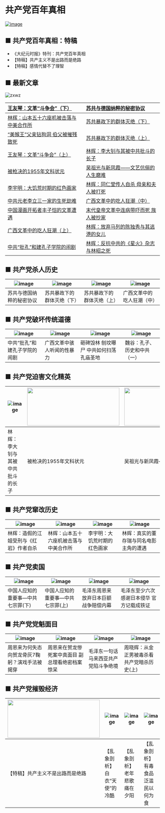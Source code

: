 # 共产党百年真相
 [![image](https://cloud.githubusercontent.com/assets/18081243/24583565/361c094a-1714-11e7-8001-44e30390b841.png)](https://github.com/tomalltruthforyou/BainNianCCP/blob/master/article/sgnc.pdf)

 ## ■ 共产党百年真相：特稿
* 《大纪元时报》特刊：共产党百年真相  
* 【特稿】共产主义不是出路而是绝路  
* 【特稿】感情代替不了理智  


 ## ■ 最新文章
![zxwz](https://cloud.githubusercontent.com/assets/18081243/24584445/e9cb8334-1733-11e7-861a-4e207eaa302c.png)  

| [王友琴：文革“斗争会”（下）](https://github.com/tomalltruthforyou/BainNianCCP/blob/master/article/wgdzh2.pdf)	 | 	[苏共与德国纳粹的秘密协议](https://github.com/tomalltruthforyou/BainNianCCP/blob/master/article/sgnc.pdf) |
| :--------------- | :--------------- |
[林辉：山本五十六座机被击落与中美合作所](https://github.com/tomalltruthforyou/BainNianCCP/blob/master/article/sb56.pdf)	 | 	[苏共暴政下的群体灭绝（下）](https://github.com/tomalltruthforyou/BainNianCCP/blob/master/article/sgqtmj2.pdf)
[“美猴王”父亲钻狗洞 伯父被摧残致死](https://github.com/tomalltruthforyou/BainNianCCP/blob/master/article/hwfqzgd.pdf)	 | 	[苏共暴政下的群体灭绝（上）](https://github.com/tomalltruthforyou/BainNianCCP/blob/master/article/sgqtmj1.pdf)
[王友琴：文革“斗争会”（上）](https://github.com/tomalltruthforyou/BainNianCCP/blob/master/article/wgdzh1.pdf)	 | 	[林辉：李大钊与其被中共批斗的长子](https://github.com/tomalltruthforyou/BainNianCCP/blob/master/article/ldzyzz.pdf)
[被枪决的1955年文科状元](https://github.com/tomalltruthforyou/BainNianCCP/blob/master/article/qjdzy.pdf)	 | 	[吴祖光与新凤霞——文艺伉俪的人生磨难](https://github.com/tomalltruthforyou/BainNianCCP/blob/master/article/wzgyxfx.pdf)
 [李宇明：大饥荒时期的红色画家](https://github.com/tomalltruthforyou/BainNianCCP/blob/master/article/djhhj.pdf)	 | 	[林辉：同仁堂传人自杀 母亲和夫人被打死](https://github.com/tomalltruthforyou/BainNianCCP/blob/master/article/trtcrzs.pdf)
 [中共元老李立三一家的生死劫难](https://github.com/tomalltruthforyou/BainNianCCP/blob/master/article/llsjn.pdf)	 | 	[广西文革中的吃人狂潮（中）]()
 [中国漫画开拓者丰子恺的文革遭遇]()	 | 	[末代皇帝文革中连病带吓而死 族人被抄家]()
[广西文革中的吃人狂潮（上）]()	 | 	[林辉：放弃马列的陈独秀与其逃港的女儿]()
[中共“批孔”和建孔子学院的闹剧]()	 | 	[林辉：反抗中共的《星火》杂志与林昭之死]()

 ## ■ 共产党杀人历史
 
 | ![image](https://cloud.githubusercontent.com/assets/18081243/24584561/235e165e-1737-11e7-8f87-08229efb9bd6.jpg) | ![image](https://cloud.githubusercontent.com/assets/18081243/24584564/27e1bf6e-1737-11e7-8b71-3031c6b4470b.jpg) | ![image](https://cloud.githubusercontent.com/assets/18081243/24584566/2b859474-1737-11e7-9fcf-9a59a01143ab.jpg) | ![image](https://cloud.githubusercontent.com/assets/18081243/24590323/9ff588a4-17b0-11e7-87a8-76a96f419a20.jpg) | 
 | --------------- | --------------- | --------------- | --------------- |
 | 苏共与德国纳粹的秘密协议 | 苏共暴政下的群体灭绝（下） | 苏共暴政下的群体灭绝（上） | 广西文革中的吃人狂潮（中） |
 
 ## ■ 共产党破坏传统道德
 
 | ![image](https://cloud.githubusercontent.com/assets/18081243/24590322/984c05c4-17b0-11e7-9421-892044616c2f.jpg) | ![image](https://cloud.githubusercontent.com/assets/18081243/24590323/9ff588a4-17b0-11e7-87a8-76a96f419a20.jpg) | ![image](https://cloud.githubusercontent.com/assets/18081243/24590326/a7909b62-17b0-11e7-8f55-55231ecbfe8e.jpg) | ![image](https://cloud.githubusercontent.com/assets/18081243/24590327/a9285be0-17b0-11e7-9161-43fcb3f97bd2.jpg) | 
 | --------------- | --------------- | --------------- | --------------- |
 | 中共“批孔”和建孔子学院的闹剧 | 广西文革中骇人听闻的性暴力 | 砸碑毁林 刨坟曝尸 中共如何扫荡孔庙圣地 | 魏谷：孔子、历史和中共（一） | 
 
 ## ■ 共产党迫害文化精英
 
 | ![image](https://cloud.githubusercontent.com/assets/18081243/24584568/3034fde8-1737-11e7-964d-849b7599f51d.jpg) | <img src="https://cloud.githubusercontent.com/assets/18081243/24590366/655ddcfe-17b1-11e7-87cd-b9e29ea40462.jpg" width="300" height="123"> |  <img src="https://cloud.githubusercontent.com/assets/18081243/24590367/655f011a-17b1-11e7-94ff-6c6ffd3b97cf.jpg" width="300" height="123"> |  <img src="https://cloud.githubusercontent.com/assets/18081243/24590365/655d7674-17b1-11e7-92a6-1841f118c507.jpg" width="300" height="123"> | 
 | --------------- | --------------- | --------------- | --------------- |
 | 林辉：李大钊与其被中共批斗的长子 | 被枪决的1955年文科状元 | 吴祖光与新凤霞——文艺伉俪的人生磨难 | 中国漫画开拓者丰子恺的文革遭遇 |

## ■ 共产党窜改历史
 
 | ![image](https://cloud.githubusercontent.com/assets/18081243/24590497/d0e23a04-17b3-11e7-8602-4a94920a9ef5.jpg) | ![image](https://cloud.githubusercontent.com/assets/18081243/24590495/d0e16d36-17b3-11e7-9952-c15d04917ebe.jpg) | ![image](https://cloud.githubusercontent.com/assets/18081243/24590498/d0e29486-17b3-11e7-96a8-c3e025ba0249.jpg) | ![image](https://cloud.githubusercontent.com/assets/18081243/24590496/d0e194d2-17b3-11e7-8568-53145a296bad.jpg) | 
 | --------------- | --------------- | --------------- | --------------- |
 | 林辉：造假的江姐受刑与《红岩》作者自杀 | 林辉：山本五十六座机被击落与中美合作所 | 李宇明：大饥荒时期的红色画家 | 林辉：真实的董存瑞与同名电影主角的遭遇 |

## ■ 共产党卖国
 
 | ![image](https://cloud.githubusercontent.com/assets/18081243/24590526/37a7deec-17b4-11e7-813a-97f702fc6da6.jpg) | ![image](https://cloud.githubusercontent.com/assets/18081243/24590527/37a8ca82-17b4-11e7-8706-36b888ee68d0.jpg) | ![image](https://cloud.githubusercontent.com/assets/18081243/24590529/37ac61ba-17b4-11e7-9bd5-303e7de63886.jpg) | ![image](https://cloud.githubusercontent.com/assets/18081243/24590528/37a9f0f6-17b4-11e7-8223-021777d5049c.jpg) | 
 | --------------- | --------------- | --------------- | --------------- |
 | 中国人应知的重要事—中共七宗罪(下) | 中国人应知的重要事—中共七宗罪(上) | 毛泽东周恩来放弃日本巨额战争赔偿内幕 | 毛泽东至少六次感谢日本侵华 官方记载成铁证 |

## ■ 共产党党魁面目
 
 | ![image](https://cloud.githubusercontent.com/assets/18081243/24590542/76ebadc2-17b4-11e7-8f95-8d691a70f738.jpg) | ![image](https://cloud.githubusercontent.com/assets/18081243/24590542/76ebadc2-17b4-11e7-8f95-8d691a70f738.jpg) | ![image](https://cloud.githubusercontent.com/assets/18081243/24590544/76ef1354-17b4-11e7-8670-64f9dc6c5c0a.jpg) | ![image](https://cloud.githubusercontent.com/assets/18081243/24590543/76ec4c14-17b4-11e7-82f2-45692489cb7b.jpg) | 
 | --------------- | --------------- | --------------- | --------------- |
 | 周恩来为何失态向贺龙骨灰7鞠躬？演戏手法被揭穿 | 周恩来在贺龙惨死案中真面目 副总理看绝密档案惊呆 | 毛泽东一句话 马来西亚共产党陷斗争绝境 | 周晓辉：从金正男被毒杀看共产党暗杀历史(上) |

## ■ 共产党摧毁经济
 
 | <img src="https://cloud.githubusercontent.com/assets/18081243/24590587/0e5e6276-17b5-11e7-8fe0-6ac97790f8a7.jpg" width="300" height="123"> | ![image](https://cloud.githubusercontent.com/assets/18081243/24590585/0e5bd286-17b5-11e7-9374-a2c9f4627c6c.jpg) | ![image](https://cloud.githubusercontent.com/assets/18081243/24590586/0e5dc460-17b5-11e7-9437-a4dea2703900.jpg) | ![image](https://cloud.githubusercontent.com/assets/18081243/24590588/0e6043fc-17b5-11e7-99d0-c926e6f3a9c4.jpg) | 
 | --------------- | --------------- | --------------- | --------------- |
 | 【特稿】共产主义不是出路而是绝路 | 【乱象剖析】白衣“天使”的冷酷 | 【乱象剖析】老年悲歌 痛在夕阳 | 【乱象剖析】有毒食品泛滥 民以何为食 |
